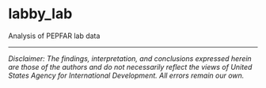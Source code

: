 # labby_lab
Analysis of PEPFAR lab data

---

*Disclaimer: The findings, interpretation, and conclusions expressed herein are those of the authors and do not necessarily reflect the views of United States Agency for International Development. All errors remain our own.*